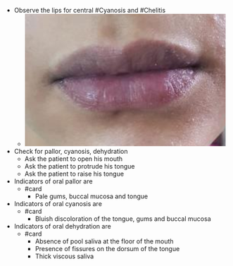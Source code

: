 - Observe the lips for central #Cyanosis and #Chelitis
	- ![lip_cyanosis](assets/cyanosis/lip_cyanosis.png)
- Check for pallor, cyanosis, dehydration
	- Ask the patient to open his mouth
	- Ask the patient to protrude his tongue
	- Ask the patient to raise his tongue
- Indicators of oral pallor are
	- #card
		- Pale gums, buccal mucosa and tongue
- Indicators of oral cyanosis are
	- #card
		- Bluish discoloration of the tongue, gums and buccal mucosa
- Indicators of oral dehydration are
	- #card
		- Absence of pool saliva at the floor of the mouth
		- Presence of fissures on the dorsum of the tongue
		- Thick viscous saliva